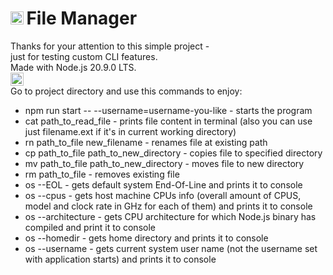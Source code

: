 <!-- # node.js-file-manager -->
# <img src="https://upload.wikimedia.org/wikipedia/commons/thumb/d/d9/Node.js_logo.svg/1920px-Node.js_logo.svg.png" alt="Node.js" height="21"/>&#8239;File Manager
Thanks for your attention to this simple project -  
just for testing custom CLI features.  
Made with Node.js 20.9.0 LTS.  
<img src="https://rolling-scopes-school.github.io/front42-JSFE2021Q1/presentation/z/front42.jpg" alt="logo" height="21"/>  
Go to project directory and use this commands to enjoy:
- npm run start -- --username=username-you-like - starts the program 
- cat path_to_read_file - prints file content in terminal (also you can use just filename.ext if it's in current working directory)
- rn path_to_file new_filename - renames file at existing path
- cp path_to_file path_to_new_directory - copies file to specified directory
- mv path_to_file path_to_new_directory - moves file to new directory
- rm path_to_file - removes existing file
- os --EOL - gets default system End-Of-Line and prints it to console
- os --cpus - gets host machine CPUs info (overall amount of CPUS, model and clock rate in GHz for each of them) and prints it to console
- os --architecture - gets CPU architecture for which Node.js binary has compiled and print it to console
- os --homedir - gets home directory and prints it to console
- os --username - gets current system user name (not the username set with application starts) and prints it to console
